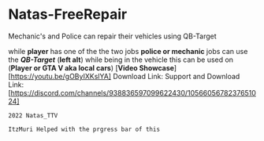 # Natas-FreeRepair
Mechanic's and Police can repair their vehicles using QB-Target

while **player** has one of the the two jobs **police or mechanic** jobs can use the ***QB-Target*** (**left alt**) while being in the vehicle this can be used on (**Player or GTA V aka local cars**) 
[**Video Showcase**]
[https://youtu.be/gOByIXKslYA]
Download Link:
Support and Download Link: [https://discord.com/channels/938836597099622430/1056605678237651024]

```2022 Natas_TTV```

```ItzMuri Helped with the prgress bar of this```
